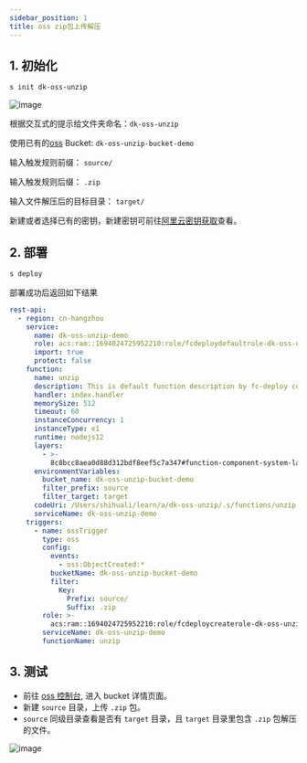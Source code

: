 ```yaml
---
sidebar_position: 1
title: oss zip包上传解压
---
```


## 1. 初始化

```bash
s init dk-oss-unzip
```

![image](https://img.alicdn.com/imgextra/i3/O1CN01l0UIVY1t8YSHNKqxa_!!6000000005857-2-tps-1000-356.png)

根据交互式的提示给文件夹命名：`dk-oss-unzip`

使用已有的[oss](https://oss.console.aliyun.com/) Bucket: `dk-oss-unzip-bucket-demo`

输入触发规则前缀： `source/`

输入触发规则后缀： `.zip`

输入文件解压后的目标目录： `target/`

新建或者选择已有的密钥，新建密钥可前往[阿里云密钥获取](https://www.serverless-devs.com/docs/provider-config/alibabacloud)查看。

## 2. 部署

```bash
s deploy
```

部署成功后返回如下结果

```yaml
rest-api:
  - region: cn-hangzhou
    service:
      name: dk-oss-unzip-demo
      role: acs:ram::1694024725952210:role/fcdeploydefaultrole-dk-oss-unzip-demo
      import: true
      protect: false
    function:
      name: unzip
      description: This is default function description by fc-deploy component
      handler: index.handler
      memorySize: 512
      timeout: 60
      instanceConcurrency: 1
      instanceType: e1
      runtime: nodejs12
      layers:
        - >-
          8c8bcc8aea0d88d312bdf8eef5c7a347#function-component-system-layer-dk-oss-unzip-demo#1
      environmentVariables:
        bucket_name: dk-oss-unzip-bucket-demo
        filter_prefix: source
        filter_target: target
      codeUri: /Users/shihuali/learn/a/dk-oss-unzip/.s/functions/unzip
      serviceName: dk-oss-unzip-demo
    triggers:
      - name: ossTrigger
        type: oss
        config:
          events:
            - oss:ObjectCreated:*
          bucketName: dk-oss-unzip-bucket-demo
          filter:
            Key:
              Prefix: source/
              Suffix: .zip
        role: >-
          acs:ram::1694024725952210:role/fcdeploycreaterole-dk-oss-unzip-demo-unzip
        serviceName: dk-oss-unzip-demo
        functionName: unzip
```

## 3. 测试

- 前往 [oss 控制台](https://oss.console.aliyun.com), 进入 bucket 详情页面。
- 新建 `source` 目录，上传 `.zip` 包。
- `source` 同级目录查看是否有 `target` 目录，且 `target` 目录里包含 `.zip` 包解压的文件。

![image](https://img.alicdn.com/imgextra/i1/O1CN01r3M6F121MlffNMoCS_!!6000000006971-1-tps-992-623.gif)
